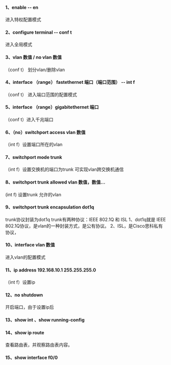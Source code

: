 #### 1、enable -- en
进入特权配置模式
#### 2、configure terminal -- conf t
进入全局模式
#### 3、vlan 数值 / no vlan 数值
（conf t） 划分vlan/删除vlan
#### 4、interface （range） fastethernet 端口（端口范围） -- int f 
（conf t） 进入端口范围的配置模式
#### 5、interface （range）gigabitethernet 端口 
（conf t）进入千兆端口
#### 6、（no）switchport access vlan 数值 
（int f）设置端口所在的vlan 
#### 7、switchport mode trunk
（int f）设置交换机的端口为trunk 可实现vlan跨交换机通信
#### 8、switchport trunk allowed vlan 数值，数值...
 (int f) 设置trunk 允许的vlan
#### 9、switchport trunk encapsulation dot1q 
trunk协议封装为dot1q
trunk有两种协议：IEEE 802.1Q 和 ISL
1、dot1q就是 IEEE 802.1Q协议，是vlan的一种封装方式，是公有协议。
2、ISL，是Cisco思科私有协议，
#### 10、interface vlan 数值
进入vlan的配置模式
#### 11、ip address 192.168.10.1 255.255.255.0
（int f）设置ip
#### 12、no shutdown 
开启端口，由于设置ip后
#### 13、show int 、show running-config
#### 14、show ip route
查看路由表，并观察路由表内容。
#### 15、show interface f0/0
